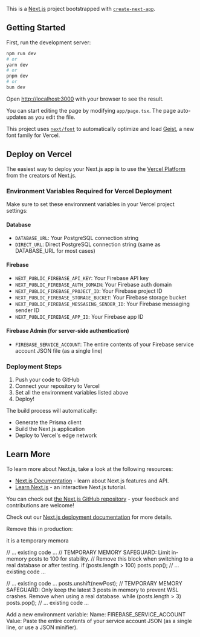 This is a [Next.js](https://nextjs.org) project bootstrapped with [`create-next-app`](https://nextjs.org/docs/app/api-reference/cli/create-next-app).

## Getting Started

First, run the development server:

```bash
npm run dev
# or
yarn dev
# or
pnpm dev
# or
bun dev
```

Open [http://localhost:3000](http://localhost:3000) with your browser to see the result.

You can start editing the page by modifying `app/page.tsx`. The page auto-updates as you edit the file.

This project uses [`next/font`](https://nextjs.org/docs/app/building-your-application/optimizing/fonts) to automatically optimize and load [Geist](https://vercel.com/font), a new font family for Vercel.

## Deploy on Vercel

The easiest way to deploy your Next.js app is to use the [Vercel Platform](https://vercel.com/new?utm_medium=default-template&filter=next.js&utm_source=create-next-app&utm_campaign=create-next-app-readme) from the creators of Next.js.

### Environment Variables Required for Vercel Deployment

Make sure to set these environment variables in your Vercel project settings:

#### Database
- `DATABASE_URL`: Your PostgreSQL connection string
- `DIRECT_URL`: Direct PostgreSQL connection string (same as DATABASE_URL for most cases)

#### Firebase
- `NEXT_PUBLIC_FIREBASE_API_KEY`: Your Firebase API key
- `NEXT_PUBLIC_FIREBASE_AUTH_DOMAIN`: Your Firebase auth domain
- `NEXT_PUBLIC_FIREBASE_PROJECT_ID`: Your Firebase project ID
- `NEXT_PUBLIC_FIREBASE_STORAGE_BUCKET`: Your Firebase storage bucket
- `NEXT_PUBLIC_FIREBASE_MESSAGING_SENDER_ID`: Your Firebase messaging sender ID
- `NEXT_PUBLIC_FIREBASE_APP_ID`: Your Firebase app ID

#### Firebase Admin (for server-side authentication)
- `FIREBASE_SERVICE_ACCOUNT`: The entire contents of your Firebase service account JSON file (as a single line)

### Deployment Steps

1. Push your code to GitHub
2. Connect your repository to Vercel
3. Set all the environment variables listed above
4. Deploy!

The build process will automatically:
- Generate the Prisma client
- Build the Next.js application
- Deploy to Vercel's edge network

## Learn More

To learn more about Next.js, take a look at the following resources:

- [Next.js Documentation](https://nextjs.org/docs) - learn about Next.js features and API.
- [Learn Next.js](https://nextjs.org/learn) - an interactive Next.js tutorial.

You can check out [the Next.js GitHub repository](https://github.com/vercel/next.js) - your feedback and contributions are welcome!

Check out our [Next.js deployment documentation](https://nextjs.org/docs/app/building-your-application/deploying) for more details.


Remove this in production: 

it is a temporary memora

// ... existing code ...
    // TEMPORARY MEMORY SAFEGUARD: Limit in-memory posts to 100 for stability.
    // Remove this block when switching to a real database or after testing.
    if (posts.length > 100) posts.pop();
// ... existing code ...

// ... existing code ...
    posts.unshift(newPost);
    // TEMPORARY MEMORY SAFEGUARD: Only keep the latest 3 posts in memory to prevent WSL crashes. Remove when using a real database.
    while (posts.length > 3) posts.pop();
// ... existing code ...




Add a new environment variable:
Name: FIREBASE_SERVICE_ACCOUNT
Value: Paste the entire contents of your service account JSON (as a single line, or use a JSON minifier).
